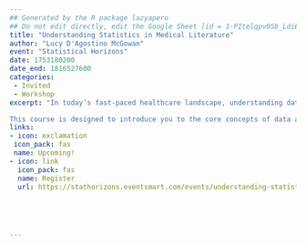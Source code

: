 ```yaml
---
## Generated by the R package lazyapero
## Do not edit directly, edit the Google Sheet [id = 1-PItelqpv0Sb_LdiEDqb8O3D_Roii5nVTL07IRVbRtA]
title: "Understanding Statistics in Medical Literature"
author: "Lucy D'Agostino McGowan"
event: "Statistical Horizons"
date: 1753180200
date_end: 1816527600
categories:
 - Invited
 - Workshop
excerpt: "In today’s fast-paced healthcare landscape, understanding data and statistics is essential for making informed decisions. Whether you’re a medical student navigating your first journal article or a healthcare professional hoping to apply the latest research to patient care, the ability to critically evaluate medical literature is a vital skill.

This course is designed to introduce you to the core concepts of data and statistics, equipping you with the tools to extract meaningful insights from research without becoming bogged down in complex mathematical notation."
links:
- icon: exclamation
 icon_pack: fas
 name: Upcoming!
- icon: link
  icon_pack: fas
  name: Register
  url: https://stathorizons.eventsmart.com/events/understanding-statistics-in-medical-literature-july-2025/?_gl=1*100wky0*_ga*Mzk4MDA3MDg2LjE3NDYzNzAwNDA.*_ga_HFBVRCZ5Y2*czE3NDYzNzAwNDAkbzEkZzEkdDE3NDYzNzMwOTgkajI2JGwwJGgw





---
```

